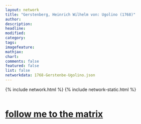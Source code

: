```yaml
---
layout: network
title: "Gerstenberg, Heinrich Wilhelm von: Ugolino (1768)"
author:
description:
headline:
modified:
category:
tags: 
imagefeature: 
mathjax: 
chart: 
comments: false
featured: false
list: false
networkdata: 1768-Gerstenbe-Ugolino.json
---
```

{% include network.html %}
{% include network-static.html %}
<div class="row">
  <div class="small-5 small-centered columns"><a href="/matrix32"><h1>follow me to the matrix</h1></a>
</div>
</div>
